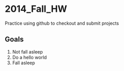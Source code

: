 2014_Fall_HW
============

Practice using github to checkout and submit projects

Goals
-----
1. Not fall asleep
2. Do a hello world
3. Fall asleep